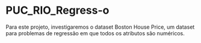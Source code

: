 # PUC_RIO_Regress-o
Para este projeto, investigaremos o dataset Boston House Price, um dataset para problemas de regressão em que todos os atributos são numéricos.
